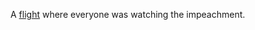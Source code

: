 A <a href="https://twitter.com/gianabanan/status/1195361583238713344">flight</a> where everyone was watching the impeachment.
